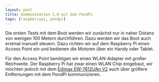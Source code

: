 ```yaml
---
layout: post
title: Kommunikation 1.0 mit dem PondPi
tags: [raspberrypi, pondpi]
---
```


Die ersten Tests mit dem Boot werden wir zunächst nur in naher Distanz von wenigen 100 Metern durchführen. Dazu werden wir das Boot auch erstmal manuell steuern. Dazu richten wir auf dem Raspberry Pi einen Access Point ein und bedienen die Motoren über ein Handy oder Tablet.

Für den Access Point benötigen wir einen WLAN-Adapter mit großer Reichweite. Der Raspberry Pi hat zwar einen WLAN Chip eingebaut, wir möchten jedoch mit dem [Edimax EW-7612UAn V2](http://www.edimax-de.eu/edimax/merchandise/merchandise_detail/data/edimax/de/wireless_adapters_n300/ew-7612uan_v2/) auch über größere Entfernungen mit dem PondPi kommunizieren.